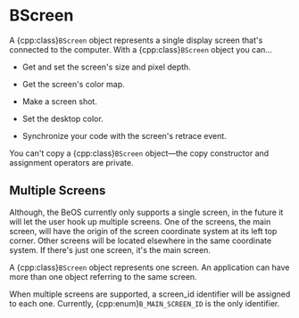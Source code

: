 # BScreen

A {cpp:class}`BScreen` object represents a single display screen that's
connected to the computer. With a {cpp:class}`BScreen` object you can…

- Get and set the screen's size and pixel depth.

- Get the screen's color map.

- Make a screen shot.

- Set the desktop color.

- Synchronize your code with the screen's retrace event.

You can't copy a {cpp:class}`BScreen` object—the copy constructor and
assignment operators are private.

## Multiple Screens

Although, the BeOS currently only supports a single screen, in the future
it will let the user hook up multiple screens. One of the screens, the main
screen, will have the origin of the screen coordinate system at its left
top corner. Other screens will be located elsewhere in the same coordinate
system. If there's just one screen, it's the main screen.

A {cpp:class}`BScreen` object represents one screen. An application can
have more than one object referring to the same screen.

When multiple screens are supported, a screen_id identifier will be
assigned to each one. Currently, {cpp:enum}`B_MAIN_SCREEN_ID` is the only
identifier.
